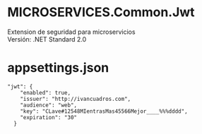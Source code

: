 # MICROSERVICES.Common.Jwt
Extension de seguridad para microservicios  
Versión: .NET Standard 2.0  

# appsettings.json
```
"jwt": {
    "enabled": true,
    "issuer": "http://ivancuadros.com",
    "audience": "web",
    "key": "CLave#12548MIentrasMas45566Mejor____%%%dddd",
    "expiration": "30"
  }
```


